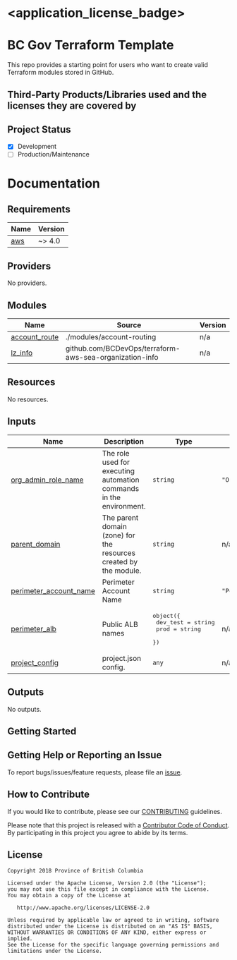 
# <application_license_badge>
<!--- [![License](https://img.shields.io/badge/License-Apache%202.0-blue.svg)](./LICENSE) --->

# BC Gov Terraform Template

This repo provides a starting point for users who want to create valid Terraform modules stored in GitHub.  

## Third-Party Products/Libraries used and the licenses they are covered by
<!--- product/library and path to the LICENSE --->
<!--- Example: <library_name> - [![GitHub](<shield_icon_link>)](<path_to_library_LICENSE>) --->

## Project Status
- [x] Development
- [ ] Production/Maintenance

# Documentation

<!-- BEGIN_TF_DOCS -->
## Requirements

| Name | Version |
|------|---------|
| <a name="requirement_aws"></a> [aws](#requirement\_aws) | ~> 4.0 |

## Providers

No providers.

## Modules

| Name | Source | Version |
|------|--------|---------|
| <a name="module_account_route"></a> [account\_route](#module\_account\_route) | ./modules/account-routing | n/a |
| <a name="module_lz_info"></a> [lz\_info](#module\_lz\_info) | github.com/BCDevOps/terraform-aws-sea-organization-info | n/a |

## Resources

No resources.

## Inputs

| Name | Description | Type | Default | Required |
|------|-------------|------|---------|:--------:|
| <a name="input_org_admin_role_name"></a> [org\_admin\_role\_name](#input\_org\_admin\_role\_name) | The role used for executing automation commands in the environment. | `string` | `"OrganizationAccountAccessRole"` | no |
| <a name="input_parent_domain"></a> [parent\_domain](#input\_parent\_domain) | The parent domain (zone) for the resources created by the module. | `string` | n/a | yes |
| <a name="input_perimeter_account_name"></a> [perimeter\_account\_name](#input\_perimeter\_account\_name) | Perimeter Account Name | `string` | `"Perimeter"` | no |
| <a name="input_perimeter_alb"></a> [perimeter\_alb](#input\_perimeter\_alb) | Public ALB names | <pre>object({<br>    dev_test = string<br>    prod     = string<br>  })</pre> | n/a | yes |
| <a name="input_project_config"></a> [project\_config](#input\_project\_config) | project.json config. | `any` | n/a | yes |

## Outputs

No outputs.
<!-- END_TF_DOCS -->

## Getting Started
<!--- setup env vars, secrets, instructions... --->

## Getting Help or Reporting an Issue
<!--- Example below, modify accordingly --->
To report bugs/issues/feature requests, please file an [issue](../../issues).


## How to Contribute
<!--- Example below, modify accordingly --->
If you would like to contribute, please see our [CONTRIBUTING](./CONTRIBUTING.md) guidelines.

Please note that this project is released with a [Contributor Code of Conduct](./CODE_OF_CONDUCT.md). 
By participating in this project you agree to abide by its terms.


## License
<!--- Example below, modify accordingly --->
    Copyright 2018 Province of British Columbia

    Licensed under the Apache License, Version 2.0 (the "License");
    you may not use this file except in compliance with the License.
    You may obtain a copy of the License at

       http://www.apache.org/licenses/LICENSE-2.0

    Unless required by applicable law or agreed to in writing, software
    distributed under the License is distributed on an "AS IS" BASIS,
    WITHOUT WARRANTIES OR CONDITIONS OF ANY KIND, either express or implied.
    See the License for the specific language governing permissions and
    limitations under the License.
